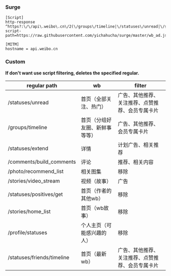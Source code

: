 
### Surge
```
[Script]
http-response ^https?:\/\/api\.weibo\.cn\/2(\/groups\/timeline|\/statuses\/unread|\/statuses\/extend|\/comments\/build_comments|\/photo\/recommend_list|\/stories\/video_stream|\/statuses\/positives\/get|\/stories\/home_list|\/profile\/statuses|\/statuses\/friends\/timeline) script-path=https://raw.githubusercontent.com/yichahucha/surge/master/wb_ad.js

[MITM]
hostname = api.weibo.cn
```
### Custom
**If don't want use script filtering, deletes the specified regular.**

| regular path| wb | filter |
| --- | --- | --- |
| \/statuses\/unread | 首页（全部关注、热门） | 广告、其他推荐、关注推荐、点赞推荐、会员专属卡片 |
| \/groups\/timeline | 首页（分组好友圈、新鲜事等等） | 广告、其他推荐、会员专属卡片 |
| \/statuses\/extend | 详情 | 计划广告、相关推荐|
| \/comments\/build_comments | 评论 | 推荐、相关内容 |
| \/photo\/recommend_list | 相关图集 | 移除 |
| \/stories\/video_stream | 视频（故事） | 广告 |
| \/statuses\/positives\/get | 首页（作者的其他wb） | 移除 |
| \/stories\/home_list | 首页（wb故事） | 移除 |
| \/profile\/statuses | 个人主页（可能感兴趣的人） | 移除 |
| \/statuses\/friends\/timeline | 首页（最新wb） | 广告、其他推荐、关注推荐、点赞推荐、会员专属卡片 |
